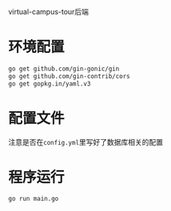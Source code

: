 virtual-campus-tour后端

# 环境配置
```bash
go get github.com/gin-gonic/gin
go get github.com/gin-contrib/cors
go get gopkg.in/yaml.v3
```

# 配置文件
注意是否在`config.yml`里写好了数据库相关的配置

# 程序运行
`go run main.go`
